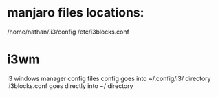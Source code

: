# manjaro files locations:
/home/nathan/.i3/config
/etc/i3blocks.conf



# i3wm
i3 windows manager config files
  config goes into ~/.config/i3/ directory
  .i3blocks.conf goes directly into ~/ directory
  
  
